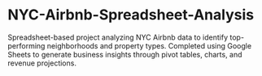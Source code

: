 # NYC-Airbnb-Spreadsheet-Analysis
Spreadsheet-based project analyzing NYC Airbnb data to identify top-performing neighborhoods and property types. Completed using Google Sheets to generate business insights through pivot tables, charts, and revenue projections.
